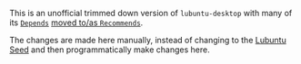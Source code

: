 This is an unofficial trimmed down version of `lubuntu-desktop` with 
many of its [`Depends`](https://github.com/suntong/lubuntu-desktop-trim/blob/master/debian/control#L13) [moved to/as `Recommends`](https://github.com/suntong/lubuntu-desktop-trim/commits/master).

The changes are made here manually, instead of changing to the [Lubuntu Seed][1] and then programmatically make changes here.

[1]: https://phab.lubuntu.me/source/seed/
